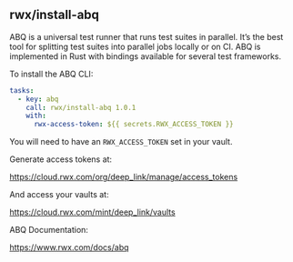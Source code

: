 ## rwx/install-abq

ABQ is a universal test runner that runs test suites in parallel. It’s the best tool for splitting test suites into parallel jobs locally or on CI. ABQ is implemented in Rust with bindings available for several test frameworks.

To install the ABQ CLI:

```yaml
tasks:
  - key: abq
    call: rwx/install-abq 1.0.1
    with:
      rwx-access-token: ${{ secrets.RWX_ACCESS_TOKEN }}
```

You will need to have an `RWX_ACCESS_TOKEN` set in your vault.

Generate access tokens at:

https://cloud.rwx.com/org/deep_link/manage/access_tokens

And access your vaults at:

https://cloud.rwx.com/mint/deep_link/vaults

ABQ Documentation:

https://www.rwx.com/docs/abq
